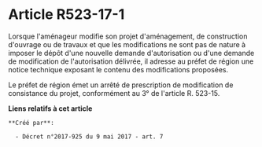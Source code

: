 # Article R523-17-1

Lorsque l'aménageur modifie son projet d'aménagement, de construction d'ouvrage ou de travaux et que les modifications ne
sont pas de nature à imposer le dépôt d'une nouvelle demande d'autorisation ou d'une demande de modification de
l'autorisation délivrée, il adresse au préfet de région une notice technique exposant le contenu des modifications proposées.

Le préfet de région émet un arrêté de prescription de modification de consistance du projet, conformément au 3° de l'article
R. 523-15.

**Liens relatifs à cet article**

	**Créé par**:

	  - Décret n°2017-925 du 9 mai 2017 - art. 7
